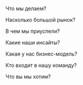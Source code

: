 Что мы делаем?

Насколько большой рынок?

В чем мы приуспели?

Какие наши инсайты?

Какая у нас бизнес-модель?

Кто входит в нашу команду?

Что вы мы хотим?
